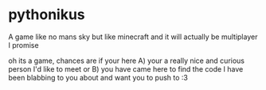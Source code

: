 pythonikus
==========

A game like no mans sky but like minecraft and it will actually be multiplayer I promise

oh its a game, chances are if your here 
A) your a really nice and curious person I'd like to meet or
B) you have came here to find the code I have been blabbing to you about and want you to push to :3

